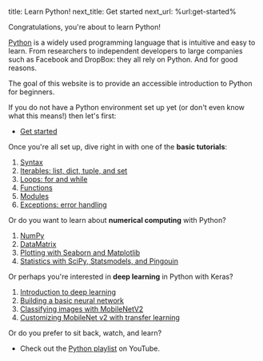 title: Learn Python!
next_title: Get started
next_url: %url:get-started%

Congratulations, you're about to learn Python!

[Python](http://www.python.org/) is a widely used programming language that is intuitive and easy to learn. From researchers to independent developers to large companies such as Facebook and DropBox: they all rely on Python. And for good reasons.

The goal of this website is to provide an accessible introduction to Python for beginners.

If you do not have a Python environment set up yet (or don't even know what this means!) then let's first:

- [Get started](%url:get-started%)

Once you're all set up, dive right in with one of the __basic tutorials__:

1. [Syntax](%url:syntax%)
2. [Iterables: list, dict, tuple, and set](%url:iterables%)
3. [Loops: for and while](%url:loops%)
4. [Functions](%url:functions%)
5. [Modules](%url:modules%)
6. [Exceptions: error handling](%url:exceptions%)

Or do you want to learn about __numerical computing__ with Python?

1. [NumPy](%url:numpy%)
2. [DataMatrix](%url:datamatrix%)
3. [Plotting with Seaborn and Matplotlib](%url:plotting%)
4. [Statistics with SciPy, Statsmodels, and Pingouin](%url:statistics%)

Or perhaps you're interested in __deep learning__ in Python with Keras?

1. [Introduction to deep learning](%url:introduction%)
2. [Building a basic neural network](%url:basics%)
3. [Classifying images with MobileNetV2](%url:image-classification%)
4. [Customizing MobileNet v2 with transfer learning](%url:transfer-learning%)

Or do you prefer to sit back, watch, and learn?

- Check out the [Python playlist](https://www.youtube.com/playlist?list=PLR-r0edywujd8D-R2Kue1C_wYEK_4Ii71) on YouTube.
